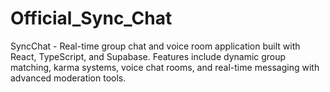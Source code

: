 # Official_Sync_Chat
SyncChat - Real-time group chat and voice room application built with React, TypeScript, and Supabase. Features include dynamic group matching, karma systems, voice chat rooms, and real-time messaging with advanced moderation tools.
